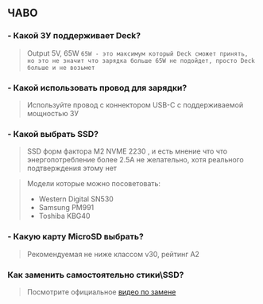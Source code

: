 ## ЧАВО
### - Какой ЗУ поддерживает Deck? 
> Output 5V, 65W 
``` 65W - это максимум который Deck сможет принять, но это не значит что зарядка больше 65W не подойдет, просто Deck больше и не возьмет ```
### - Какой использовать провод для зарядки?
> Используйте провод с коннектором USB-C с поддерживаемой мощностью ЗУ
### - Какой выбрать SSD? 
> SSD форм фактора M2 NVME 2230 , и есть мнение что что энергопотребление более 2.5A не желательно, хотя реального подтверждения этому нет

> Модели которые можно посоветовать:
> - Western Digital SN530
> - Samsung PM991
> - Toshiba KBG40

### - Какую карту MicroSD выбрать? 
> Рекомендуемая не ниже классом v30, рейтинг A2

### Как заменить самостоятельно стики\SSD? 
> Посмотрите официальное [видео по замене](https://www.youtube.com/watch?v=Dxnr2FAADAs)
